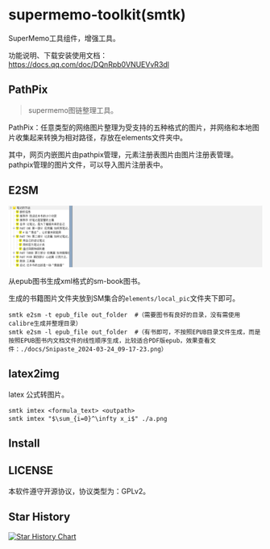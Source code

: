 # supermemo-toolkit(smtk)

SuperMemo工具组件，增强工具。

功能说明、下载安装使用文档：https://docs.qq.com/doc/DQnRpb0VNUEVvR3dl

## PathPix

> supermemo图链整理工具。

PathPix：任意类型的网络图片整理为受支持的五种格式的图片，并网络和本地图片收集起来转换为相对路径，存放在elements文件夹中。

其中，网页内嵌图片由pathpix管理，元素注册表图片由图片注册表管理。pathpix管理的图片文件，可以导入图片注册表中。

## E2SM

![](./docs/Snipaste_2024-01-17_08-43-18.png)

从epub图书生成xml格式的sm-book图书。

生成的书籍图片文件夹放到SM集合的`elements/local_pic`文件夹下即可。

```pwsh
smtk e2sm -t epub_file out_folder  #（需要图书有良好的目录，没有需使用calibre生成并整理目录）
smtk e2sm -l epub_file out_folder  #（有书即可，不按照EPUB目录文件生成，而是按照EPUB图书内文档文件的线性顺序生成，比较适合PDF版epub，效果查看文件：./docs/Snipaste_2024-03-24_09-17-23.png）
```

## latex2img

latex 公式转图片。

```
smtk imtex <formula_text> <outpath>
smtk imtex "$\sum_{i=0}^\infty x_i$" ./a.png
```

## Install



## LICENSE

本软件遵守开源协议，协议类型为：GPLv2。

## Star History

[![Star History Chart](https://api.star-history.com/svg?repos=Zacharia2/SuperMemo-Toolkit&type=Date)](https://star-history.com/#Zacharia2/SuperMemo-Toolkit&Date)
